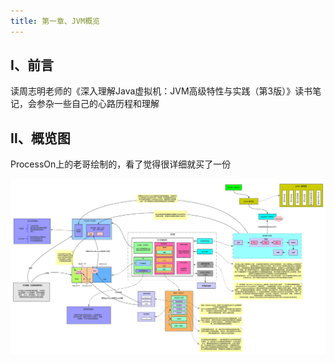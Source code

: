 ```yaml
---
title: 第一章、JVM概览
---
```


## Ⅰ、前言

读周志明老师的《深入理解Java虚拟机：JVM高级特性与实践（第3版）》读书笔记，会参杂一些自己的心路历程和理解

## Ⅱ、概览图

ProcessOn上的老哥绘制的，看了觉得很详细就买了一份

![JVM_overview](../../../images/java/jvm/JVM_overview.png)